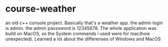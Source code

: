 # course-weather
an old c++ console project. Basically that's a weather app.
the admin login is admin.
the admin passsword is 12345678.
The whole application was build on MacOS, so the System commands i used were for mac(how unexpected). Learned a lot about the differenses of Windows and MacOS
